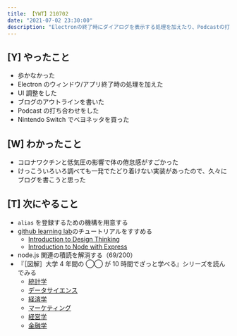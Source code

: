 ```yaml
---
title: 【YWT】210702
date: "2021-07-02 23:30:00"
description: "Electronの終了時にダイアログを表示する処理を加えたり、Podcastの打ち合わせをしたりした"
---
```


## [Y] やったこと

- 歩かなかった
- Electron のウィンドウ/アプリ終了時の処理を加えた
- UI 調整をした
- ブログのアウトラインを書いた
- Podcast の打ち合わせをした
- Nintendo Switch でベヨネッタを買った

## [W] わかったこと

- コロナワクチンと低気圧の影響で体の倦怠感がすごかった
- けっこういろいろ調べても一発でたどり着けない実装があったので、久々にブログを書こうと思った

## [T] 次にやること

- `alias` を登録するための機構を用意する
- [github learning lab](https://lab.github.com/githubtraining)のチュートリアルをすすめる
  - [Introduction to Design Thinking](https://lab.github.com/githubtraining/introduction-to-design-thinking)
  - [Introduction to Node with Express](https://lab.github.com/everydeveloper/introduction-to-node-with-express)
- node.js 関連の積読を解消する（69/200）
- 『［図解］大学 4 年間の ◯◯ が 10 時間でざっと学べる』シリーズを読んでみる
  - [統計学](https://www.amazon.co.jp/dp/B07PXB4NN9)
  - [データサイエンス](https://www.amazon.co.jp/dp/B07XNW3TQM)
  - [経済学](https://www.amazon.co.jp/dp/B01KNLFHH6)
  - [マーケティング](https://www.amazon.co.jp/dp/B07BNC2SV3)
  - [経営学](https://www.amazon.co.jp/dp/B071SKDF3L)
  - [金融学](https://www.amazon.co.jp/dp/B07BB6Z7FW)

<!-- https://twitter.com/camomile_cafe/status/1410975645786525700?s=20 -->
